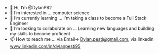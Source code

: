 - 👋 Hi, I’m @DylanP82
- 👀 I’m interested in ... computer science
- 🌱 I’m currently learning ... I'm taking a class to become a Full Stack Engineer
- 💞️ I’m looking to collaborate on ... Learning new languages and building my skills to become proficent
- 📫 How to reach me ... via Email-> Dylan.pesti@gmail.com, via linkedin www.linkedin.com/in/dylanpesti95
<!---
DylanP82/DylanP82 is a ✨ special ✨ repository because its `README.md` (this file) appears on your GitHub profile.
You can click the Preview link to take a look at your changes.
--->
